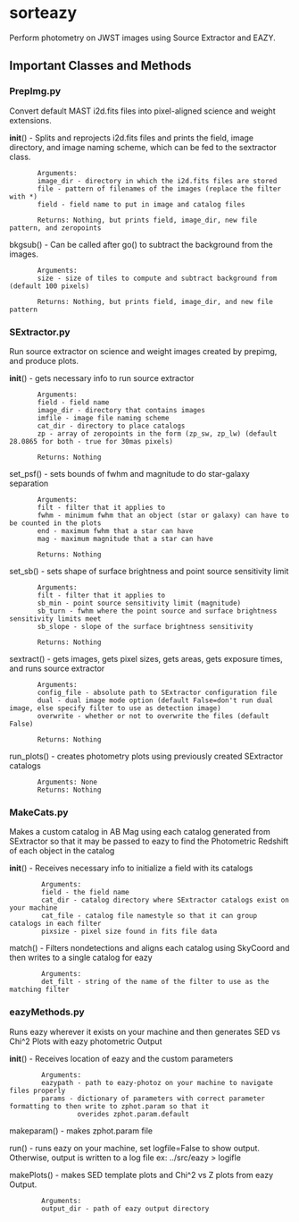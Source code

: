 # sorteazy
Perform photometry on JWST images using Source Extractor and EAZY.

## Important Classes and Methods

### PrepImg.py

Convert default MAST i2d.fits files into pixel-aligned science and weight extensions.

__init__() - Splits and reprojects i2d.fits files and prints the field, image directory, and image naming scheme, which can be fed to the sextractor class.

           Arguments: 
           image_dir - directory in which the i2d.fits files are stored
           file - pattern of filenames of the images (replace the filter with *)        
           field - field name to put in image and catalog files

           Returns: Nothing, but prints field, image_dir, new file pattern, and zeropoints


bkgsub() - Can be called after go() to subtract the background from the images.

           Arguments: 
           size - size of tiles to compute and subtract background from (default 100 pixels)

           Returns: Nothing, but prints field, image_dir, and new file pattern


### SExtractor.py

Run source extractor on science and weight images created by prepimg, and produce plots.

__init__() - gets necessary info to run source extractor

           Arguments: 
           field - field name
           image_dir - directory that contains images
           imfile - image file naming scheme
           cat_dir - directory to place catalogs
           zp - array of zeropoints in the form (zp_sw, zp_lw) (default 28.0865 for both - true for 30mas pixels)

           Returns: Nothing

set_psf() - sets bounds of fwhm and magnitude to do star-galaxy separation

           Arguments: 
           filt - filter that it applies to
           fwhm - minimum fwhm that an object (star or galaxy) can have to be counted in the plots
           end - maximum fwhm that a star can have
           mag - maximum magnitude that a star can have

           Returns: Nothing

set_sb() - sets shape of surface brightness and point source sensitivity limit

           Arguments: 
           filt - filter that it applies to
           sb_min - point source sensitivity limit (magnitude)
           sb_turn - fwhm where the point source and surface brightness sensitivity limits meet
           sb_slope - slope of the surface brightness sensitivity

           Returns: Nothing

sextract() - gets images, gets pixel sizes, gets areas, gets exposure times, and runs source extractor

           Arguments: 
           config_file - absolute path to SExtractor configuration file
           dual - dual image mode option (default False=don't run dual image, else specify filter to use as detection image)
           overwrite - whether or not to overwrite the files (default False)

           Returns: Nothing

run_plots() - creates photometry plots using previously created SExtractor catalogs

           Arguments: None
           Returns: Nothing
           

### MakeCats.py

Makes a custom catalog in AB Mag using each catalog generated from SExtractor so that it may be passed to eazy to find the Photometric Redshift of each object in the catalog

__init__() - Receives necessary info to initialize a field with its catalogs
            
            Arguments:
            field - the field name
            cat_dir - catalog directory where SExtractor catalogs exist on your machine
            cat_file - catalog file namestyle so that it can group catalogs in each filter
            pixsize - pixel size found in fits file data

match() - Filters nondetections and aligns each catalog using SkyCoord and then writes to a single catalog for eazy

            Arguments:
            det_filt - string of the name of the filter to use as the matching filter


### eazyMethods.py

Runs eazy wherever it exists on your machine and then generates SED vs Chi^2 Plots with eazy photometric Output

__init__() - Receives location of eazy and the custom parameters 

            Arguments:
            eazypath - path to eazy-photoz on your machine to navigate files properly
            params - dictionary of parameters with correct parameter formatting to then write to zphot.param so that it  
                     overides zphot.param.default

makeparam() - makes zphot.param file 

run() - runs eazy on your machine, set logfile=False to show output. Otherwise, output is written to a log file 
        ex: ../src/eazy > logifle

makePlots() - makes SED template plots and Chi^2 vs Z plots from eazy Output. 

            Arguments:
            output_dir - path of eazy output directory

